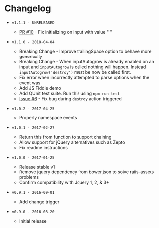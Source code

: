 # Changelog

- `v1.1.1 - UNRELEASED`
  - [PR #10](https://github.com/westonganger/input-autogrow/pull/10) - Fix initializing on input with value " "
  
- `v1.1.0 - 2018-04-04`
  - Breaking Change - Improve trailingSpace option to behave more generically
  - Breaking Change - When inputAutogrow is already enabled on an input and `inputAutogrow` is called nothing will happen. Instead `inputAutogrow('destroy')` must be now be called first.
  - Fix error when incorrectly attempted to parse options when the event was
  - Add JS Fiddle demo
  - Add QUnit test suite. Run this using `npm run test`
  - [Issue #6](https://github.com/westonganger/input-autogrow/issues/6) - Fix bug during `destroy` action
  triggered
  
- `v1.0.2 - 2017-04-25`
  - Properly namespace events
  
- `v1.0.1 - 2017-02-27`
  - Return this from function to support chaining
  - Allow support for jQuery alternatives such as Zepto
  - Fix readme instructions
  
- `v1.0.0 - 2017-01-25`
  - Release stable v1
  - Remove jquery dependency from bower.json to solve rails-assets problems
  - Confirm compatibility with Jquery 1, 2, & 3+
  
- `v0.9.1 - 2016-09-01`
  - Add change trigger
  
- `v0.9.0 - 2016-08-20`
  - Initial release
